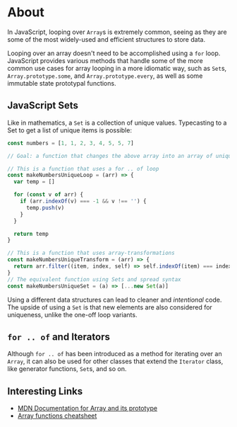 # About

In JavaScript, looping over `Array`s is extremely common, seeing as they are some of the most widely-used and efficient structures to store data.

Looping over an array doesn't need to be accomplished using a `for` loop. JavaScript provides various methods that handle some of the more common use cases for array looping in a more idiomatic way, such as `Set`s, `Array.prototype.some`, and `Array.prototype.every`, as well as some immutable state prototypal functions.

## JavaScript Sets

Like in mathematics, a `Set` is a collection of unique values. Typecasting to a Set to get a list of unique items is possible:

```js
const numbers = [1, 1, 2, 3, 4, 5, 5, 7]

// Goal: a function that changes the above array into an array of unique values (i.e. removes duplicates)

// This is a function that uses a for .. of loop
const makeNumbersUniqueLoop = (arr) => {
  var temp = []

  for (const v of arr) {
    if (arr.indexOf(v) === -1 && v !== '') {
      temp.push(v)
    }
  }

  return temp
}

// This is a function that uses array-transformations
const makeNumbersUniqueTransform = (arr) => {
  return arr.filter((item, index, self) => self.indexOf(item) === index))
}
// The equivalent function using Sets and spread syntax
const makeNumbersUniqueSet = (a) => [...new Set(a)]
```

Using a different data structures can lead to cleaner and _intentional_ code. The upside of using a `Set` is that new elements are also considered for uniqueness, unlike the one-off loop variants.

## `for .. of` and Iterators

Although `for .. of` has been introduced as a method for iterating over an `Array`, it can also be used for other classes that extend the `Iterator` class, like generator functions, `Set`s, and so on.

## Interesting Links

- [MDN Documentation for Array and its prototype](https://developer.mozilla.org/en-US/docs/Web/JavaScript/Reference/Global_Objects/Array)
- [Array functions cheatsheet](https://dmitripavlutin.com/operations-on-arrays-javascript/)
